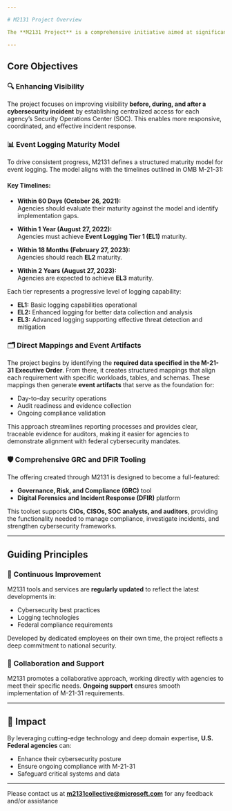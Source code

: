 ```yaml
---

# M2131 Project Overview

The **M2131 Project** is a comprehensive initiative aimed at significantly enhancing the cybersecurity capabilities of U.S. Federal agencies. Aligned with **Executive Order 14028**, the project addresses the urgent need for improved cybersecurity practices and compliance across the federal landscape.

---
```


## Core Objectives

### 🔍 Enhancing Visibility
The project focuses on improving visibility **before, during, and after a cybersecurity incident** by establishing centralized access for each agency’s Security Operations Center (SOC). This enables more responsive, coordinated, and effective incident response.

### 📊 Event Logging Maturity Model
To drive consistent progress, M2131 defines a structured maturity model for event logging. The model aligns with the timelines outlined in OMB M-21-31:

#### Key Timelines:

- **Within 60 Days (October 26, 2021):**  
  Agencies should evaluate their maturity against the model and identify implementation gaps.

- **Within 1 Year (August 27, 2022):**  
  Agencies must achieve **Event Logging Tier 1 (EL1)** maturity.

- **Within 18 Months (February 27, 2023):**  
  Agencies should reach **EL2** maturity.

- **Within 2 Years (August 27, 2023):**  
  Agencies are expected to achieve **EL3** maturity.

Each tier represents a progressive level of logging capability:

- **EL1:** Basic logging capabilities operational  
- **EL2:** Enhanced logging for better data collection and analysis  
- **EL3:** Advanced logging supporting effective threat detection and mitigation

### 🗂️ Direct Mappings and Event Artifacts  
The project begins by identifying the **required data specified in the M-21-31 Executive Order**. From there, it creates structured mappings that align each requirement with specific workloads, tables, and schemas. These mappings then generate **event artifacts** that serve as the foundation for:

- Day-to-day security operations  
- Audit readiness and evidence collection  
- Ongoing compliance validation

This approach streamlines reporting processes and provides clear, traceable evidence for auditors, making it easier for agencies to demonstrate alignment with federal cybersecurity mandates.

### 🛡️ Comprehensive GRC and DFIR Tooling
The offering created through M2131 is designed to become a full-featured:

- **Governance, Risk, and Compliance (GRC)** tool  
- **Digital Forensics and Incident Response (DFIR)** platform

This toolset supports **CIOs, CISOs, SOC analysts, and auditors**, providing the functionality needed to manage compliance, investigate incidents, and strengthen cybersecurity frameworks.

---

## Guiding Principles

### 🔄 Continuous Improvement
M2131 tools and services are **regularly updated** to reflect the latest developments in:

- Cybersecurity best practices  
- Logging technologies  
- Federal compliance requirements

Developed by dedicated employees on their own time, the project reflects a deep commitment to national security.

### 🤝 Collaboration and Support
M2131 promotes a collaborative approach, working directly with agencies to meet their specific needs. **Ongoing support** ensures smooth implementation of M-21-31 requirements.

---

## 🚀 Impact

By leveraging cutting-edge technology and deep domain expertise, **U.S. Federal agencies** can:

- Enhance their cybersecurity posture  
- Ensure ongoing compliance with M-21-31  
- Safeguard critical systems and data  

---

Please contact us at **m2131collective@microsoft.com** for any feedback and/or assistance

